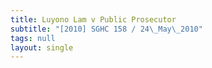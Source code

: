 ```yaml
---
title: Luyono Lam v Public Prosecutor
subtitle: "[2010] SGHC 158 / 24\_May\_2010"
tags: null
layout: single
---
```


